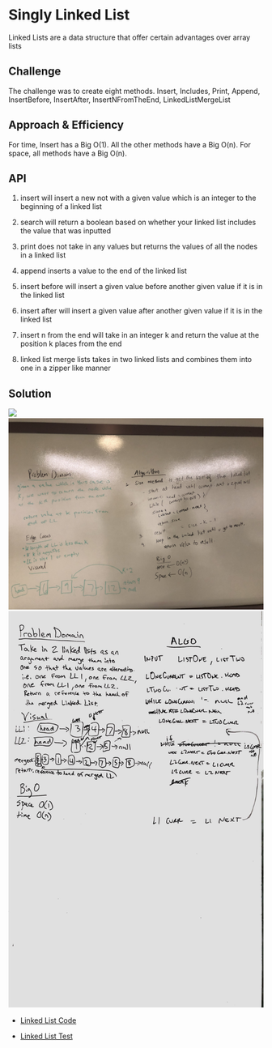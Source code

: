 # Singly Linked List
Linked Lists are a data structure that offer certain advantages over array lists

## Challenge
The challenge was to create eight methods. Insert, Includes, Print, Append, InsertBefore, InsertAfter, InsertNFromTheEnd, LinkedListMergeList

## Approach & Efficiency
For time, Insert has a Big O(1). All the other methods have a Big O(n).
For space, all methods have a Big O(n).

## API
1. insert will insert a new not with a given value which is an integer to the beginning of a linked list

2. search will return a boolean based on whether your linked list includes the value that was inputted

3. print does not take in any values but returns the values of all the nodes in a linked list

4. append inserts a value to the end of the linked list

5. insert before will insert a given value before another given value if it is in the linked list

6. insert after will insert a given value after another given value if it is in the linked list

7. insert n from the end will take in an integer k and return the value at the position k places from the end

8. linked list merge lists takes in two linked lists and combines them into one in a zipper like manner


## Solution
![](../img/LinkedList.jpeg)
![](../img/InsertAtNFromEnd.jpeg)
![](../img/ZipperList.jpg)

- [Linked List Code](../../src/main/java/Java/LinkedList/LinkedList.java)

- [Linked List Test](../../src/test/java/Java/LinkedList/LinkedListTest.java)